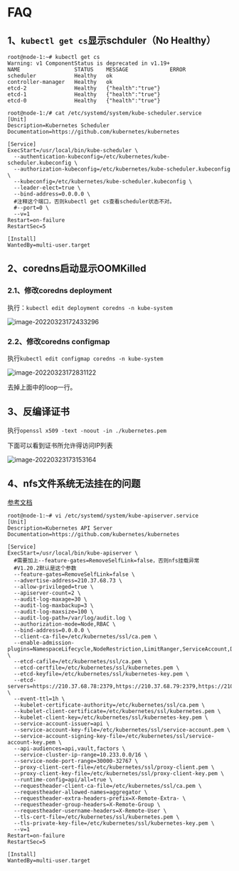 # FAQ

## 1、`kubectl get cs`显示schduler（No Healthy）

```shell
root@node-1:~# kubectl get cs
Warning: v1 ComponentStatus is deprecated in v1.19+
NAME                 STATUS    MESSAGE             ERROR
scheduler            Healthy   ok                  
controller-manager   Healthy   ok                  
etcd-2               Healthy   {"health":"true"}   
etcd-1               Healthy   {"health":"true"}   
etcd-0               Healthy   {"health":"true"} 
```

```shell
root@node-1:/# cat /etc/systemd/system/kube-scheduler.service
[Unit]
Description=Kubernetes Scheduler
Documentation=https://github.com/kubernetes/kubernetes

[Service]
ExecStart=/usr/local/bin/kube-scheduler \
  --authentication-kubeconfig=/etc/kubernetes/kube-scheduler.kubeconfig \
  --authorization-kubeconfig=/etc/kubernetes/kube-scheduler.kubeconfig \
  --kubeconfig=/etc/kubernetes/kube-scheduler.kubeconfig \
  --leader-elect=true \
  --bind-address=0.0.0.0 \
  #注释这个端口，否则kubectl get cs查看scheduler状态不对。
  #--port=0 \ 
  --v=1
Restart=on-failure
RestartSec=5

[Install]
WantedBy=multi-user.target
```

## 2、coredns启动显示OOMKilled

### 2.1、修改coredns deployment

执行：`kubectl edit deployment coredns -n kube-system`

![image-20220323172433296](C:\Users\dev\AppData\Roaming\Typora\typora-user-images\image-20220323172433296.png)

### 2.2、修改coredns configmap

执行`kubectl edit configmap coredns -n kube-system`

![image-20220323172831122](C:\Users\dev\AppData\Roaming\Typora\typora-user-images\image-20220323172831122.png)

去掉上面中的loop一行。

## 3、反编译证书

执行`openssl x509 -text -noout -in ./kubernetes.pem`

下面可以看到证书所允许得访问IP列表

![image-20220323173153164](C:\Users\dev\AppData\Roaming\Typora\typora-user-images\image-20220323173153164.png)

## 4、nfs文件系统无法挂在的问题

[参考文档](https://blog.csdn.net/ag1942/article/details/115371793)

```shell
root@node-1:~# vi /etc/systemd/system/kube-apiserver.service
[Unit]
Description=Kubernetes API Server
Documentation=https://github.com/kubernetes/kubernetes

[Service]
ExecStart=/usr/local/bin/kube-apiserver \
  #需要加上--feature-gates=RemoveSelfLink=false，否则nfs挂载异常
  #V1.20.2默认是这个参数
  --feature-gates=RemoveSelfLink=false \
  --advertise-address=210.37.68.73 \
  --allow-privileged=true \
  --apiserver-count=2 \
  --audit-log-maxage=30 \
  --audit-log-maxbackup=3 \
  --audit-log-maxsize=100 \
  --audit-log-path=/var/log/audit.log \
  --authorization-mode=Node,RBAC \
  --bind-address=0.0.0.0 \
  --client-ca-file=/etc/kubernetes/ssl/ca.pem \
  --enable-admission-plugins=NamespaceLifecycle,NodeRestriction,LimitRanger,ServiceAccount,DefaultStorageClass,ResourceQuota \
  --etcd-cafile=/etc/kubernetes/ssl/ca.pem \
  --etcd-certfile=/etc/kubernetes/ssl/kubernetes.pem \
  --etcd-keyfile=/etc/kubernetes/ssl/kubernetes-key.pem \
  --etcd-servers=https://210.37.68.78:2379,https://210.37.68.79:2379,https://210.37.68.80:2379 \
  --event-ttl=1h \
  --kubelet-certificate-authority=/etc/kubernetes/ssl/ca.pem \
  --kubelet-client-certificate=/etc/kubernetes/ssl/kubernetes.pem \
  --kubelet-client-key=/etc/kubernetes/ssl/kubernetes-key.pem \
  --service-account-issuer=api \
  --service-account-key-file=/etc/kubernetes/ssl/service-account.pem \
  --service-account-signing-key-file=/etc/kubernetes/ssl/service-account-key.pem \
  --api-audiences=api,vault,factors \
  --service-cluster-ip-range=10.233.0.0/16 \
  --service-node-port-range=30000-32767 \
  --proxy-client-cert-file=/etc/kubernetes/ssl/proxy-client.pem \
  --proxy-client-key-file=/etc/kubernetes/ssl/proxy-client-key.pem \
  --runtime-config=api/all=true \
  --requestheader-client-ca-file=/etc/kubernetes/ssl/ca.pem \
  --requestheader-allowed-names=aggregator \
  --requestheader-extra-headers-prefix=X-Remote-Extra- \
  --requestheader-group-headers=X-Remote-Group \
  --requestheader-username-headers=X-Remote-User \
  --tls-cert-file=/etc/kubernetes/ssl/kubernetes.pem \
  --tls-private-key-file=/etc/kubernetes/ssl/kubernetes-key.pem \
  --v=1
Restart=on-failure
RestartSec=5

[Install]
WantedBy=multi-user.target
```


























